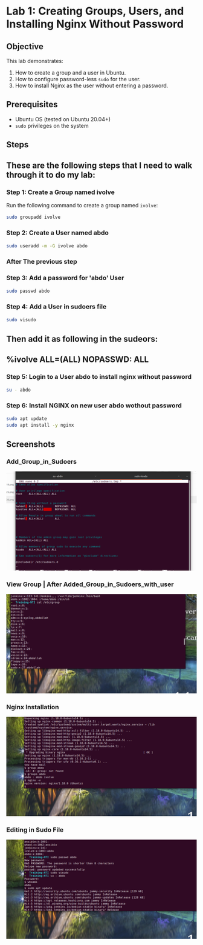 # Lab 1: Creating Groups, Users, and Installing Nginx Without Password

## Objective
This lab demonstrates:
1. How to create a group and a user in Ubuntu.
2. How to configure password-less `sudo` for the user.
3. How to install Nginx as the user without entering a password.

## Prerequisites
- Ubuntu OS (tested on Ubuntu 20.04+)
- `sudo` privileges on the system

## Steps
## These are the following steps that I need to walk through it to do my lab:

### Step 1: Create a Group named ivolve
Run the following command to create a group named `ivolve`:
```bash
sudo groupadd ivolve
```

### Step 2: Create a User named abdo
```bash
sudo useradd -m -G ivolve abdo
```


### After The previous step
### Step 3: Add a password for 'abdo' User
```bash
sudo passwd abdo 
```

### Step 4: Add a User in sudoers file 
```bash
sudo visudo
```
## Then add it as following in the sudeors:

## %ivolve ALL=(ALL)	NOPASSWD: ALL

### Step 5: Login to a User abdo to install nginx without password

```bash
su - abdo
```


### Step 6: Install NGINX on new user abdo wothout password
```bash 
sudo apt update 
sudo apt install -y nginx
```


## Screenshots

### Add_Group_in_Sudoers
![Add_Group_in_Sudoers](https://github.com/engasaleh/iVolve-Training/blob/main/Linux/Lab-1/screenshots/Add_Group_in_Sudoers.png)

### View Group | After Added_Group_in_Sudoers_with_user
![Group Creation](https://github.com/engasaleh/iVolve-Training/blob/main/Linux/Lab-1/screenshots/View_Group_1.png)

### Nginx Installation
![Nginx Installation](https://github.com/engasaleh/iVolve-Training/blob/main/Linux/Lab-1/screenshots/Check-NGINX-Version.png)

### Editing in Sudo File
![Sudo File](https://github.com/engasaleh/iVolve-Training/blob/main/Linux/Lab-1/screenshots/Editing_in_Sudo_Files.png)
